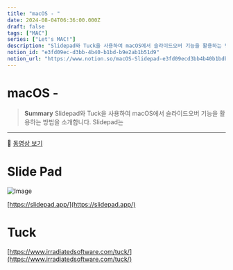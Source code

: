 ```yaml
---
title: "macOS - "
date: 2024-08-04T06:36:00.000Z
draft: false
tags: ["MAC"]
series: ["Let's MAC!"]
description: "Slidepad와 Tuck을 사용하여 macOS에서 슬라이드오버 기능을 활용하는 방법을 소개합니다. Slidepad는 "
notion_id: "e3fd09ec-d3bb-4b40-b1bd-b9e2ab1b51d9"
notion_url: "https://www.notion.so/macOS-Slidepad-e3fd09ecd3bb4b40b1bdb9e2ab1b51d9"
---
```


# macOS - 

> **Summary**
> Slidepad와 Tuck을 사용하여 macOS에서 슬라이드오버 기능을 활용하는 방법을 소개합니다. Slidepad는 

---

🎥 [동영상 보기](https://slidepad.app/SlidepadPromo2023.mp4)

# Slide Pad

![Image](https://prod-files-secure.s3.us-west-2.amazonaws.com/09ccd4d5-876c-4bba-bbdf-cc77a0a11257/4aeb5138-d858-44eb-8af0-d9b506f88e1b/Untitled.png?X-Amz-Algorithm=AWS4-HMAC-SHA256&X-Amz-Content-Sha256=UNSIGNED-PAYLOAD&X-Amz-Credential=ASIAZI2LB466X3QK4AF7%2F20250724%2Fus-west-2%2Fs3%2Faws4_request&X-Amz-Date=20250724T101739Z&X-Amz-Expires=3600&X-Amz-Security-Token=IQoJb3JpZ2luX2VjEAIaCXVzLXdlc3QtMiJHMEUCIEm1rYpzrAqr0%2Bty7tipW9VFwgBDCQ%2BZnH7sCe24N9iRAiEAlhLWh8GyoKISs497GrTQx8LdwbRe%2FM7nAv7TK7m4BHkq%2FwMIKhAAGgw2Mzc0MjMxODM4MDUiDAja1OtfRjTNcL7AMCrcA3DbgVh5ggYOmT%2FIu68zxkfZ%2ByfYqxJFB6mxIWSXSeuez3mamzvxFdppRvHCrknEtI04E%2F%2FdJ7waNSjUDxxr70oa9Jorj%2Bm2iGjbmS4vqgFCepeww6K9bgxOj9b4FtCcynCsZoeJhgr6qTKihVfzlInJ1334LEzHJiPNpEui7ifXFIrlvKsOdV11PAp5lFNFH9rJXlHCRrtnphjotP0ktYWlBwE%2FYZ%2BHCTOrvRuRM2xrWAWyMRNBQWT78BaOHVbO2O0fpfBjMJ4qurXCo05kIoojURZ8%2Bivv4fG540P25iG3DN8E6unO0CIm273FKd6AWFG8r7ADBM6LMvtvjrIHCRhfDwyFAG22zIhg9MHNsWOWEhTnLPRmxUZSyZqrHUktHm44wSRAUGi2sBUf4j50jtPdGKIYScV%2FFYLCBLgt5H4TZRE7sZMmJXP5Oeb6LapE%2B2m4T0N2NmQRlbr8OlmnorK3vZYyrTRv1B%2FSezW6MqknWf%2Fwg9mX50dd6OgSMmrZjU7YJ4hsURuECxP3n8WG6X75PclTF4B1XLuPHMyT%2BB5RksFsa0hq82O6DQMhkO%2FdzRmusKUaX%2BwXuAeQRrYgoR%2BfMiK5VvNoevjPpVCDmDknLCJQveH9I5WIvWvmMLH1h8QGOqUBEwB0pBPCxyJveF0AIYt%2FHo%2BmyhOcY0nhMa%2BrqqFGaxpILEpYHi7XlG9WDglvnb6IFcZnzwcCYDdlxmJWGG1lDVJ8Xj4z5na9m%2BRq%2BmgEYuwsstPyoPDtWwgnJqI8JtgPTTFLvsBBPYiVpWxYIGiTqUl4AiODD6pT88CqcXOBziUCA0HE36tZfrNtwIPdldpMzrTVcJSR2Am8y%2BYxZ3BDGe61qSui&X-Amz-Signature=8aba080c1f0987427b6ce0a8a2202f7d5ca6ef5213b4f981a69a39f79a9157e9&X-Amz-SignedHeaders=host&x-amz-checksum-mode=ENABLED&x-id=GetObject)

[https://slidepad.app/](https://slidepad.app/)

# Tuck

[https://www.irradiatedsoftware.com/tuck/](https://www.irradiatedsoftware.com/tuck/)

